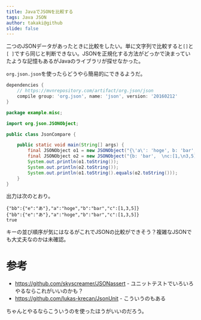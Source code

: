 ```yaml
---
title: JavaでJSONを比較する
tags: Java JSON
author: takaki@github
slide: false
---
```

二つのJSONデータがあったときに比較をしたい。単に文字列で比較すると`[]`と`[ ]`ですら同じと判断できない。JSONを正規化する方法がどっかで決まっていたような記憶もあるがJavaのライブラリが探せなかった。

`org.json.json`を使ったらどうやら簡易的にできるようだ。

```build.gradle
dependencies {
    // https://mvnrepository.com/artifact/org.json/json
    compile group: 'org.json', name: 'json', version: '20160212'
}
```


```JsonCompare.java
package example.misc;

import org.json.JSONObject;

public class JsonCompare {

    public static void main(String[] args) {
        final JSONObject o1 = new JSONObject("{\'a\': 'hoge', b: 'bar', c: [1,3,5], bb: {e: 'あ'}}");
        final JSONObject o2 = new JSONObject("{b: 'bar',  \nc:[1,\n3,5], a: \n'hoge', \"bb\": {e: '\\u3042'}}");
        System.out.println(o1.toString());
        System.out.println(o2.toString());
        System.out.println(o1.toString().equals(o2.toString()));
    }
}
```

出力は次のとおり。

```
{"bb":{"e":"あ"},"a":"hoge","b":"bar","c":[1,3,5]}
{"bb":{"e":"あ"},"a":"hoge","b":"bar","c":[1,3,5]}
true
```
キーの並び順序が気にはなるがこれでJSONの比較ができそう？複雑なJSONでも大丈夫なのかは未確認。

# 参考
* https://github.com/skyscreamer/JSONassert - ユニットテストでいろいろやるならこれがいいのかも？
* https://github.com/lukas-krecan/JsonUnit - こういうのもある

ちゃんとやるならこういうのを使ったほうがいいのだろう。

